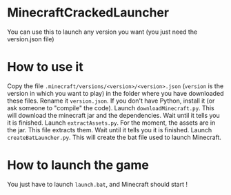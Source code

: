 # MinecraftCrackedLauncher
You can use this to launch any version you want (you just need the version.json file)

# How to use it
Copy the file `.minecraft/versions/<version>/<version>.json` (`version` is the version in which you want to play) in the folder where you have downloaded these files.
Rename it `version.json`.
If you don't have Python, install it (or ask someone to "compile" the code).
Launch `downloadMinecraft.py`. This will download the minecraft jar and the dependencies. Wait until it tells you it is finished.
Launch `extractAssets.py`. For the moment, the assets are in the jar. This file extracts them. Wait until it tells you it is finished.
Launch `createBatLauncher.py`. This will create the bat file used to launch Minecraft.

# How to launch the game
You just have to launch `launch.bat`, and Minecraft should start !
